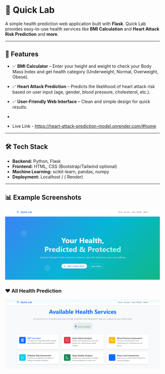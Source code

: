 # 🧪 Quick Lab  
A simple health prediction web application built with **Flask**. Quick Lab provides easy-to-use health services like **BMI Calculation** and **Heart Attack Risk Prediction** and **more**.  

---

## 📌 Features
- ✅ **BMI Calculator** – Enter your height and weight to check your Body Mass Index and get health category (Underweight, Normal, Overweight, Obese).  

- ✅ **Heart Attack Prediction** – Predicts the likelihood of heart attack risk based on user input (age, gender, blood pressure, cholesterol, etc.).  

- ✅ **User-Friendly Web Interface** – Clean and simple design for quick results.
- 
- Live Link - https://heart-attack-prediction-model.onrender.com/#home
---

## 🛠️ Tech Stack
- **Backend:** Python, Flask  
- **Frontend:** HTML, CSS (Bootstrap/Tailwind optional)  
- **Machine Learning:** scikit-learn, pandas, numpy  
- **Deployment:** Localhost / ( Render)  

---

## 📊 Example Screenshots


![Home Page](static/images/web1.png)

### ❤️ All Health Prediction
![Service](static/images/web2.png)



